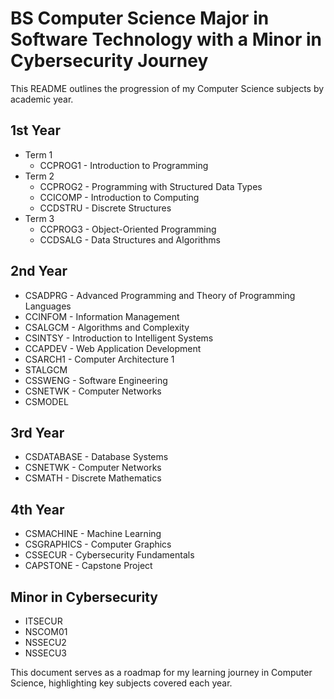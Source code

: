 # BS Computer Science Major in Software Technology with a Minor in Cybersecurity Journey

This README outlines the progression of my Computer Science subjects by academic year.

## 1st Year
- Term 1
  - CCPROG1 - Introduction to Programming
- Term 2
  - CCPROG2 - Programming with Structured Data Types
  - CCICOMP - Introduction to Computing
  - CCDSTRU - Discrete Structures
- Term 3
  - CCPROG3 - Object-Oriented Programming
  - CCDSALG - Data Structures and Algorithms

## 2nd Year
- CSADPRG - Advanced Programming and Theory of Programming Languages
- CCINFOM - Information Management
- CSALGCM - Algorithms and Complexity
- CSINTSY - Introduction to Intelligent Systems
- CCAPDEV - Web Application Development
- CSARCH1 - Computer Architecture 1
- STALGCM
- CSSWENG - Software Engineering
- CSNETWK - Computer Networks
- CSMODEL

## 3rd Year
- CSDATABASE - Database Systems
- CSNETWK - Computer Networks
- CSMATH - Discrete Mathematics

## 4th Year
- CSMACHINE - Machine Learning
- CSGRAPHICS - Computer Graphics
- CSSECUR - Cybersecurity Fundamentals
- CAPSTONE - Capstone Project

## Minor in Cybersecurity
- ITSECUR
- NSCOM01
- NSSECU2
- NSSECU3
  
This document serves as a roadmap for my learning journey in Computer Science, highlighting key subjects covered each year.
